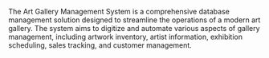 The Art Gallery Management System is a comprehensive database management solution designed to 
streamline the operations of a modern art gallery. The system aims to digitize and automate various 
aspects of gallery management, including artwork inventory, artist information, exhibition 
scheduling, sales tracking, and customer management.
